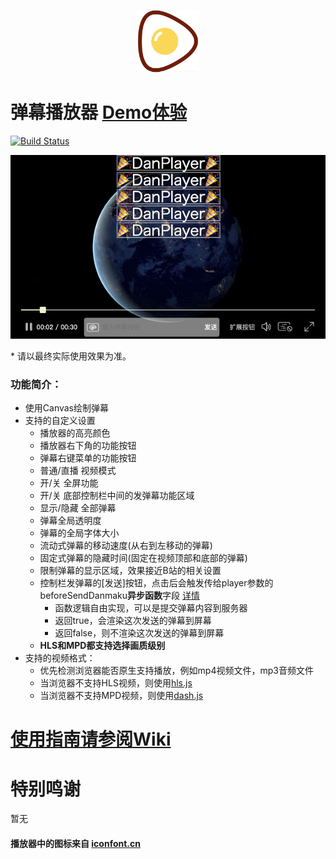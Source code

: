 <p align="center">
<img src="./logo.png" alt="DanPlayer" width="100">
</p>

# 弹幕播放器 [Demo体验](https://gzlock.github.io/danplayer)
[![Build Status](https://www.travis-ci.org/gzlock/danplayer.svg?branch=master)](https://www.travis-ci.org/gzlock/danplayer)

<p align="center">
<img src="./images/screenshot.png" alt="screenshot">
</p>
* 请以最终实际使用效果为准。

### 功能简介：

- 使用Canvas绘制弹幕
- 支持的自定义设置
    - 播放器的高亮颜色
    - 播放器右下角的功能按钮
    - 弹幕右键菜单的功能按钮
    - 普通/直播 视频模式
    - 开/关 全屏功能
    - 开/关 底部控制栏中间的发弹幕功能区域
    - 显示/隐藏 全部弹幕
    - 弹幕全局透明度
    - 弹幕的全局字体大小
    - 流动式弹幕的移动速度(从右到左移动的弹幕)
    - 固定式弹幕的隐藏时间(固定在视频顶部和底部的弹幕)
    - 限制弹幕的显示区域，效果接近B站的相关设置
    - 控制栏发弹幕的[发送]按钮，点击后会触发传给player参数的beforeSendDanmaku**异步函数**字段 [详情](https://github.com/gzlock/danplayer/wiki/%E5%AE%8C%E6%95%B4%E7%9A%84%E5%8F%82%E6%95%B0%E5%AD%97%E6%AE%B5%E8%A1%A8)
        * 函数逻辑自由实现，可以是提交弹幕内容到服务器
        * 返回true，会渲染这次发送的弹幕到屏幕
        * 返回false，则不渲染这次发送的弹幕到屏幕
    - **HLS和MPD都支持选择画质级别**
- 支持的视频格式：
    - 优先检测浏览器能否原生支持播放，例如mp4视频文件，mp3音频文件
    - 当浏览器不支持HLS视频，则使用[hls.js](https://github.com/video-dev/hls.js)
    - 当浏览器不支持MPD视频，则使用[dash.js](https://github.com/Dash-Industry-Forum/dash.js)

# [使用指南请参阅Wiki](https://github.com/gzlock/danplayer/wiki)

# 特别鸣谢
暂无

#### 播放器中的图标来自 [iconfont.cn](https://www.iconfont.cn/collections/detail?cid=5375)

